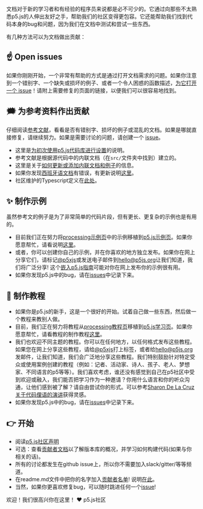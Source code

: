 文档对于新的学习者和有经验的程序员来说都是必不可少的。它通过向那些不太熟悉p5.js的人伸出友好之手，帮助我们的社区变得更包容。它还能帮助我们找到代码本身的bug和问题，因为我们在文档中测试和尝试一些东西。

有几种方法可以为文档做出贡献：

## ☝️ Open issues
如果你刚刚开始，一个非常有帮助的方式是通过打开文档需求的问题。如果你注意到一个错别字、一个缺失或损坏的例子、或者一个令人困惑的函数描述，[为它打开一个 issue](https://github.com/processing/p5.js/issues)！请附上需要修复的页面的链接，以便我们可以很容易地找到。

## 🗯 为参考资料作出贡献
仔细阅读[参考文献](http://p5js.org/reference/)，看看是否有错别字、损坏的例子或混乱的文档。如果是哪就直接修复，请继续努力。如果是需要讨论的问题，请创建一个 [issue](https://github.com/processing/p5.js/issues/new)。
* 这里是[为初次使用p5.js代码库进行设置](./README.md)的说明。
* 参考文献是根据源代码中的内联文档（在`src/`文件夹中找到）建立的。
* 这里是关于[如何更新或添加内联文档和例子](./inline_documentation.md)的信息。
* 如果你发现[西班牙语文档](http://p5js.org/es)有错误，有更新说明[这里](https://github.com/processing/p5.js-website#internationalization-i18n-and-structure)。
* 社区维护的Typescript定义在[此处](https://github.com/p5-types/p5.ts)。

## ✨ 制作示例 
虽然参考文的例子是为了非常简单的代码片段，但有更长、更复杂的示例也是有用的。
* 目前我们正在努力将[processing示例页](https://processing.org/examples/)中的示例移植到[p5.js示例页](http://p5js.org/examples)。如果你愿意帮忙，请看说明[这里](https://github.com/processing/p5.js-website/blob/main/contributor_docs/Adding_examples.md)。
* 或者，你可以创建你自己的示例，并在你喜欢的地方独立发布。如果你在网上分享它们，请标记[@p5xjs](https://twitter.com/p5xjs)或发送电子邮件到[hello@p5js.org](mailto:hello@p5js.org)让我们知道，我们将广泛分享! 这个[嵌入p5.js指南](https://github.com/processing/p5.js/wiki/Embedding-p5.js)可能对你在网上发布你的示例很有用。
* 如果你发现p5.js中的bug，请在[issues](https://github.com/processing/p5.js/issues)中记录下来。

## 👯 制作教程
* 如果你是p5.js的新手，这是一个很好的开始。试着自己做一些东西，然后做一个教程来教别人做。
* 目前，我们正在努力将教程从[processing教程页](https://processing.org/tutorials)移植到[p5.js学习页](http://p5js.org/learn)。如果你愿意帮忙，请看教程的制作教程[这里](https://p5js.org/learn/tutorial-guide.html)。
* 我们也欢迎不同主题的教程。你可以在任何地方，以任何格式发布这些教程。如果您在网上分享这些教程，请给[@p5xjs](https://twitter.com/p5xjs)打上标签，或者给[hello@p5js.org](mailto:hello@p5js.org)发邮件，让我们知道，我们会广泛地分享这些教程。我们特别鼓励针对特定受众或使用案例创建的教程（例如：记者、活动家、诗人、孩子、老人、梦想家、不同语言的p5等等）。我们喜欢考虑，谁还没有感觉到自己在p5社区中受到欢迎或融入，我们能否把学习作为一种邀请？你用什么语言和你的听众沟通，让他们感到被了解？请自由尝试你的形式。可以参考[Sharon De La Cruz关于代码俚语的演讲](https://www.youtube.com/watch?v=CFT6w9NKfCs)获得灵感。
* 如果你发现p5.js中的bug，请在[issues](https://github.com/processing/p5.js/issues)中记录下来。

## 👉 开始
* 阅读[p5.js社区声明](http://p5js.org/community/)
* 可选：查看[贡献者文档](./README.md)以了解版本库的概况，并学习如何构建代码(如果与你相关的话)。
* 所有的讨论都发生在github issue上，所以你不需要加入slack/gitter/等等频道。
* 在readme.md文件中把你的名字加入[贡献者名单](https://github.com/processing/p5.js#contributors)! 说明[在此](https://github.com/processing/p5.js/issues/2309)。
* 当然，如果你更喜欢修复bug，可以随时跳进任何一个[issue](https://github.com/processing/p5.js/issues)!

欢迎！我们很高兴你在这里！
❤️ p5.js社区
